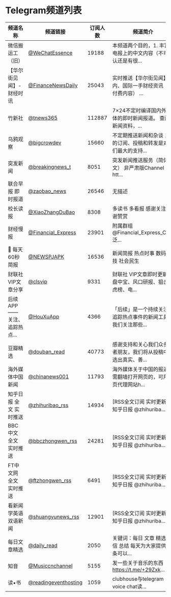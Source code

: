 # Telegram频道列表

| 频道名称 | 频道链接 | 订阅人数 | 频道简介 |
|----------|----------|----------|----------|
| 微信搬运工（旧） | [@WeChatEssence](https://t.me/WeChatEssence) | 19188 | 本频道两个目的，1. 丰富电报上的中文内容（不可否认还是有很... |
| 【华尔街见闻】- 财经时讯 | [@FinanceNewsDaily](https://t.me/FinanceNewsDaily) | 25043 | 实时推送【华尔街见闻】国内、国际一手财经资讯（含付费内容） ... |
| 竹新社 | [@tnews365](https://t.me/tnews365) | 112887 | 7×24不定时编译国内外媒体的即时新闻报道。 查阅新闻资料，... |
| 乌鸦观察 | [@bigcrowdev](https://t.me/bigcrowdev) | 15660 | 不定期推送新闻和杂谈；您的订阅、投稿和转发是对我们最大的支持... |
| 突发新闻 | [@breakingnews_t](https://t.me/breakingnews_t) | 8051 | 突发新闻推送服务（简体中文） 非严肃版Channel：htt... |
| 联合早报 即时报道 | [@zaobao_news](https://t.me/zaobao_news) | 26546 | 无描述  |
| 校长读报 | [@XiaoZhangDuBao](https://t.me/XiaoZhangDuBao) | 8308 | 多读书 多看报 感谢关注 感谢赞赏  |
| 财经慢报 | [@Financial_Express](https://t.me/Financial_Express) | 23901 | 附属群组 @Financial_Express_Chat 泛... |
| 💬 每天60秒简报 | [@NEWSPJAPK](https://t.me/NEWSPJAPK) | 16536 | 新闻简报 热点时事 数码科技 社会民生  |
| 财联社VIP文章分享 | [@clsvip](https://t.me/clsvip) | 9331 | 财联社 VIP文章即时更新：盘中宝、风口研报、狙击龙虎榜、电... |
| 后续APP —— 关注、追踪热点... | [@HouXuApp](https://t.me/HouXuApp) | 4366 | 「后续」是一个持续关注、追踪热点事件的新闻工具，我们关注那些... |
| 豆瓣精选 | [@douban_read](https://t.me/douban_read) | 40773 | 感谢支持和关心我们众多读者朋友，我们将从投稿中筛选出真实、善... |
| 海外媒体中国新闻 | [@chinanews001](https://t.me/chinanews001) | 11793 | 海外媒体关于中国的报道 需翻墙打开网页的，可用网页代理网站h... |
| 知乎日报 全文 实时推送 | [@zhihuribao_rss](https://t.me/zhihuribao_rss) | 14934 | [RSS全文订阅 实时更新] 知乎日报 @zhihuriba... |
| BBC中文 全文 实时推送 | [@bbczhongwen_rss](https://t.me/bbczhongwen_rss) | 24281 | [RSS全文订阅 实时更新] 知乎日报 @zhihuriba... |
| FT中文网 全文 实时推送 | [@ftzhongwen_rss](https://t.me/ftzhongwen_rss) | 6491 | [RSS全文订阅 实时更新] 知乎日报 @zhihuriba... |
| 看新闻 学英语 双语新闻 | [@shuangyunews_rss](https://t.me/shuangyunews_rss) | 12901 | [RSS全文订阅 实时更新] 知乎日报 @zhihuriba... |
| 每日文章精选 | [@daily_read](https://t.me/daily_read) | 2050 | 关键词：每日 文章 精选 微信 总结 每天为大家提供一条可以... |
| 知音 | [@Musiccnchannel](https://t.me/Musiccnchannel) | 5155 | 发一些关于音乐的东西 https://t.me/+29Zxk... |
| 读•书 | [@readingeventhosting](https://t.me/readingeventhosting) | 1059 | clubhouse与telegram voice chat读... |
